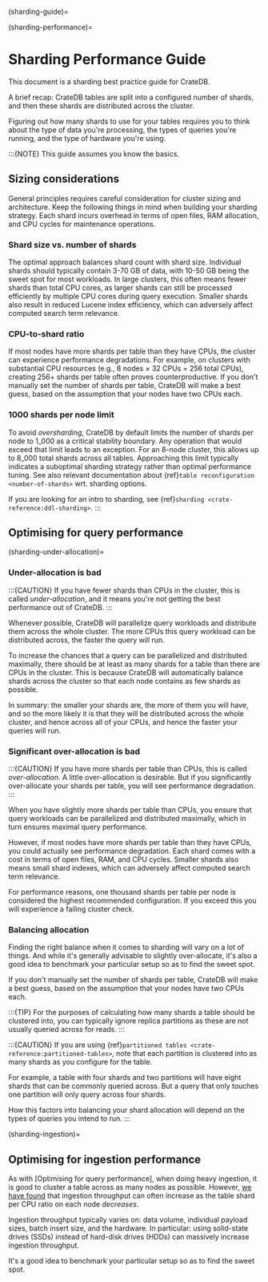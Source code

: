 (sharding-guide)=

(sharding-performance)=

# Sharding Performance Guide

This document is a sharding best practice guide for CrateDB.

A brief recap: CrateDB tables are split into a configured number of shards, and
then these shards are distributed across the cluster.

Figuring out how many shards to use for your tables requires you to think about
the type of data you're processing, the types of queries you're running, and
the type of hardware you're using.

:::{NOTE}
This guide assumes you know the basics.
## Sizing considerations

General principles requires careful consideration for cluster
sizing and architecture.
Keep the following things in mind when building your sharding strategy.
Each shard incurs overhead in terms of open files, RAM allocation, and CPU cycles
for maintenance operations.

### Shard size vs. number of shards

The optimal approach balances shard count with shard size. Individual shards should
typically contain 3-70 GB of data, with 10-50 GB being the sweet spot for most
workloads. In large clusters, this often means fewer shards than total CPU cores,
as larger shards can still be processed efficiently by multiple CPU cores during
query execution.
Smaller shards also result in reduced Lucene index efficiency, which can adversely
affect computed search term relevance.

### CPU-to-shard ratio

If most nodes have more shards per table than they have CPUs, the cluster can
experience performance degradations.
For example, on clusters with substantial CPU resources (e.g., 8 nodes × 32 CPUs
= 256 total CPUs), creating 256+ shards per table often proves counterproductive.
If you don't manually set the number of shards per table, CrateDB will make a
best guess, based on the assumption that your nodes have two CPUs each.

### 1000 shards per node limit

To avoid _oversharding_, CrateDB by default limits the number of shards per node to
1_000 as a critical stability boundary. Any operation that would exceed that limit
leads to an exception.
For an 8-node cluster, this allows up to 8_000 total shards across all tables.
Approaching this limit typically indicates a suboptimal sharding strategy rather
than optimal performance tuning. See also relevant documentation about
{ref}`table reconfiguration <number-of-shards>` wrt. sharding options.

If you are looking for an intro to sharding, see {ref}`sharding
<crate-reference:ddl-sharding>`.
:::

## Optimising for query performance

(sharding-under-allocation)=

### Under-allocation is bad

:::{CAUTION}
If you have fewer shards than CPUs in the cluster, this is called
*under-allocation*, and it means you're not getting the best performance out
of CrateDB.
:::

Whenever possible, CrateDB will parallelize query workloads and distribute them
across the whole cluster. The more CPUs this query workload can be distributed
across, the faster the query will run.

To increase the chances that a query can be parallelized and distributed
maximally, there should be at least as many shards for a table than there are
CPUs in the cluster. This is because CrateDB will automatically balance shards
across the cluster so that each node contains as few shards as possible.

In summary: the smaller your shards are, the more of them you will have, and so
the more likely it is that they will be distributed across the whole cluster,
and hence across all of your CPUs, and hence the faster your queries will run.

### Significant over-allocation is bad

:::{CAUTION}
If you have more shards per table than CPUs, this is called *over-allocation*. A
little over-allocation is desirable. But if you significantly over-allocate
your shards per table, you will see performance degradation.
:::

When you have slightly more shards per table than CPUs, you ensure that query
workloads can be parallelized and distributed maximally, which in turn ensures
maximal query performance.

However, if most nodes have more shards per table than they have CPUs, you
could actually see performance degradation. Each shard comes with a cost in
terms of open files, RAM, and CPU cycles. Smaller shards also means small shard
indexes, which can adversely affect computed search term relevance.

For performance reasons, one thousand shards per table per node is considered
the highest recommended configuration. If you exceed this you will experience a
failing cluster check.

### Balancing allocation

Finding the right balance when it comes to sharding will vary on a lot of
things. And while it's generally advisable to slightly over-allocate, it's also
a good idea to benchmark your particular setup so as to find the sweet spot.

If you don't manually set the number of shards per table, CrateDB will make a best guess,
based on the assumption that your nodes have two CPUs each.

:::{TIP}
For the purposes of calculating how many shards a table should be clustered
into, you can typically ignore replica partitions as these are not usually
queried across for reads.
:::

:::{CAUTION}
If you are using {ref}`partitioned tables <crate-reference:partitioned-tables>`,
note that each partition is
clustered into as many shards as you configure for the table.

For example, a table with four shards and two partitions will have eight
shards that can be commonly queried across. But a query that only touches
one partition will only query across four shards.

How this factors into balancing your shard allocation will depend on the
types of queries you intend to run.
:::

(sharding-ingestion)=

## Optimising for ingestion performance

As with [Optimising for query performance], when doing heavy ingestion, it is
good to cluster a table across as many nodes as possible. However, [we have
found][we have found] that ingestion throughput can often increase as the table shard per CPU
ratio on each node *decreases*.

Ingestion throughput typically varies on: data volume, individual payload
sizes, batch insert size, and the hardware. In particular: using solid-state
drives (SSDs) instead of hard-disk drives (HDDs) can massively increase
ingestion throughput.

It's a good idea to benchmark your particular setup so as to find the sweet
spot.

[we have found]: https://cratedb.com/blog/big-cluster-insights-ingesting
